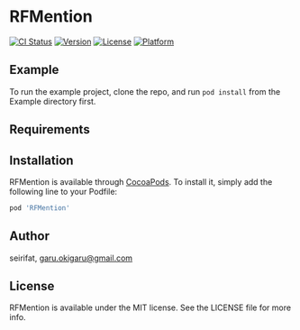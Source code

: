 # RFMention

[![CI Status](http://img.shields.io/travis/seirifat/RFMention.svg?style=flat)](https://travis-ci.org/seirifat/RFMention)
[![Version](https://img.shields.io/cocoapods/v/RFMention.svg?style=flat)](http://cocoapods.org/pods/RFMention)
[![License](https://img.shields.io/cocoapods/l/RFMention.svg?style=flat)](http://cocoapods.org/pods/RFMention)
[![Platform](https://img.shields.io/cocoapods/p/RFMention.svg?style=flat)](http://cocoapods.org/pods/RFMention)

## Example

To run the example project, clone the repo, and run `pod install` from the Example directory first.

## Requirements

## Installation

RFMention is available through [CocoaPods](http://cocoapods.org). To install
it, simply add the following line to your Podfile:

```ruby
pod 'RFMention'
```

## Author

seirifat, garu.okigaru@gmail.com

## License

RFMention is available under the MIT license. See the LICENSE file for more info.
